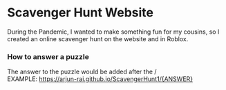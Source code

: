 # Scavenger Hunt Website
During the Pandemic, I wanted to make something fun for my cousins, so I created an online scavenger hunt on the website and in Roblox.  

### How to answer a puzzle
The answer to the puzzle would be added after the /  
EXAMPLE: https://arjun-rai.github.io/ScavengerHunt1/{ANSWER}
